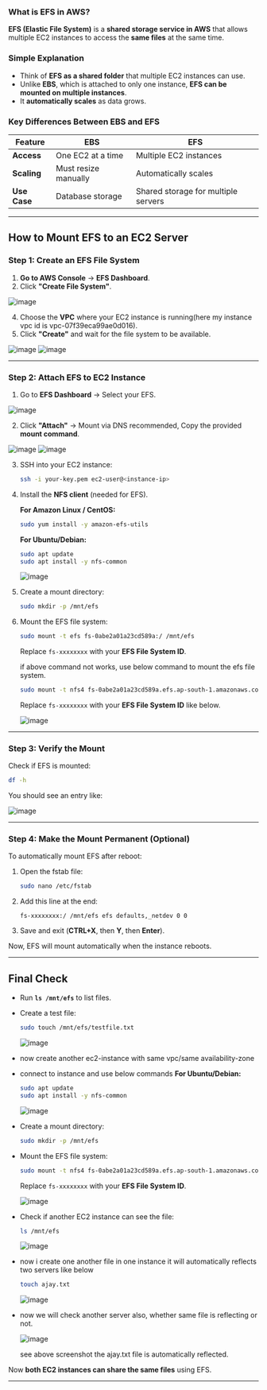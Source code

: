 ### **What is EFS in AWS?**  

**EFS (Elastic File System)** is a **shared storage service in AWS** that allows multiple EC2 instances to access the **same files** at the same time.  

### **Simple Explanation**  
- Think of **EFS as a shared folder** that multiple EC2 instances can use.  
- Unlike **EBS**, which is attached to only one instance, **EFS can be mounted on multiple instances**.  
- It **automatically scales** as data grows.  

### **Key Differences Between EBS and EFS**  
| Feature | EBS | EFS |
|---------|-----|-----|
| **Access** | One EC2 at a time | Multiple EC2 instances |
| **Scaling** | Must resize manually | Automatically scales |
| **Use Case** | Database storage | Shared storage for multiple servers |

---

## **How to Mount EFS to an EC2 Server**  

### **Step 1: Create an EFS File System**
1. **Go to AWS Console** → **EFS Dashboard**.  
2. Click **"Create File System"**.  

  ![image](https://github.com/user-attachments/assets/52e68248-2fae-4ea6-81d6-a6166c5a3e97)

4. Choose the **VPC** where your EC2 instance is running(here my instance vpc id is vpc-07f39eca99ae0d016).  
5. Click **"Create"** and wait for the file system to be available.  

  ![image](https://github.com/user-attachments/assets/d182c272-4886-4641-85f3-596c486f3193)
  ![image](https://github.com/user-attachments/assets/37b80315-cbea-43ac-911a-e23af46965a3)

---

### **Step 2: Attach EFS to EC2 Instance**  
1. Go to **EFS Dashboard** → Select your EFS.  

  ![image](https://github.com/user-attachments/assets/be4913bb-34cc-4c6e-8395-15b06840f8f7)

2. Click **"Attach"** → Mount via DNS recommended, Copy the provided **mount command**.  

  ![image](https://github.com/user-attachments/assets/a7a0c809-4148-4691-96dc-3eddfac28fa0)
  ![image](https://github.com/user-attachments/assets/e6cf5400-6bdc-4e94-8f99-6f4ebe5aa076)
  
3. SSH into your EC2 instance:  
   ```sh
   ssh -i your-key.pem ec2-user@<instance-ip>
   ```
4. Install the **NFS client** (needed for EFS).  

   **For Amazon Linux / CentOS:**  
   ```sh
   sudo yum install -y amazon-efs-utils
   ```
   **For Ubuntu/Debian:**  
   ```sh
   sudo apt update
   sudo apt install -y nfs-common
   ```
   ![image](https://github.com/user-attachments/assets/c06b8bf6-8ad6-4ab3-8d2f-d2b8659f855f)

5. Create a mount directory:  
   ```sh
   sudo mkdir -p /mnt/efs
   ```
   
6. Mount the EFS file system:  
   ```sh
   sudo mount -t efs fs-0abe2a01a23cd589a:/ /mnt/efs
   ```
   Replace `fs-xxxxxxxx` with your **EFS File System ID**.

   if above command not works, use below command to mount the efs file system.
   ```sh
   sudo mount -t nfs4 fs-0abe2a01a23cd589a.efs.ap-south-1.amazonaws.com:/ /mnt/efs
   ```
   Replace `fs-xxxxxxxx` with your **EFS File System ID** like below. 

   ![image](https://github.com/user-attachments/assets/9fe74b94-fe66-478a-b348-297eab5708b0)
   
---

### **Step 3: Verify the Mount**  
Check if EFS is mounted:  
```sh
df -h
```
You should see an entry like:

![image](https://github.com/user-attachments/assets/ee093ac3-37cc-4359-b32a-7474dc785955)


---

### **Step 4: Make the Mount Permanent (Optional)**
To automatically mount EFS after reboot:  
1. Open the fstab file:  
   ```sh
   sudo nano /etc/fstab
   ```
2. Add this line at the end:
   ```
   fs-xxxxxxxx:/ /mnt/efs efs defaults,_netdev 0 0
   ```
3. Save and exit (**CTRL+X**, then **Y**, then **Enter**).  

Now, EFS will mount automatically when the instance reboots.  

---

## **Final Check**  
- Run **`ls /mnt/efs`** to list files.  
- Create a test file:  
  ```sh
  sudo touch /mnt/efs/testfile.txt
  ```
  ![image](https://github.com/user-attachments/assets/326385a2-5702-48e1-9b6d-182e6b2cb585)
  
- now create another ec2-instance with same vpc/same availability-zone
- connect to instance and use below commands
  **For Ubuntu/Debian:**
  ```sh
  sudo apt update
  sudo apt install -y nfs-common
  ```
  ![image](https://github.com/user-attachments/assets/c06b8bf6-8ad6-4ab3-8d2f-d2b8659f855f)
  
- Create a mount directory:  
   ```sh
   sudo mkdir -p /mnt/efs
   ```
- Mount the EFS file system:
  ```sh
  sudo mount -t nfs4 fs-0abe2a01a23cd589a.efs.ap-south-1.amazonaws.com:/ /mnt/efs
  ```
  Replace `fs-xxxxxxxx` with your **EFS File System ID**.  

  ![image](https://github.com/user-attachments/assets/9fe74b94-fe66-478a-b348-297eab5708b0)

- Check if another EC2 instance can see the file:  
  ```sh
  ls /mnt/efs
  ```
  ![image](https://github.com/user-attachments/assets/95845fa4-1fa9-444e-8565-fe72fdaa3ce1)

- now i create one another file in one instance it will automatically reflects two servers like below 
  ```sh
  touch ajay.txt
  ```
  ![image](https://github.com/user-attachments/assets/2e5af643-0e0d-499e-8faf-7ecc1036f510)

- now we will check another server also, whether same file is reflecting or not.

  ![image](https://github.com/user-attachments/assets/47e0193b-dc06-4058-a212-e4b2c68c43e3)

  see above screenshot the ajay.txt file is automatically reflected.
  
Now **both EC2 instances can share the same files** using EFS. 

---

